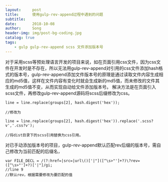 ```yaml
---
layout:     post
title:      使用gulp-rev-append过程中遇到的问题
subtitle:   
date:       2018-10-08
author:     Song
header-img: img/post-bg-coding.jpg
catalog: true
tags:
    - gulp gulp-rev-append scss 文件添加版本号
---
```

对于采用scss等预处理语言开发的项目来说，如在页面引用css文件，因为css文件在开发时是不存在，所以无法用gulp-rev-append对引用的css文件添加hash格式的版本号，gulp-rev-append添加文件版本号的原理是通过读取文件内容生成相应的md5值，这样在文件内容有变化时就会生成新的md5值，而未修改的文件其生成的md5值不变，从而实现自动给文件添加版本号。
解决方法是在页面引入scss文件，再修改gulp-rev-append源码将scss后缀修改为css。

```
line = line.replace(groups[2], hash.digest('hex'));

//修改为

line = line.replace(groups[2], hash.digest('hex')).replace('.scss?v','.css?v');

//将dist目录下的scss引用替换为css引用。
```

对已手动添加版本号的项目，gulp-rev-append默认匹配rev后缀的版本号，需自己修改为当前匹配的后缀名，
```
var FILE_DECL = /(?:href=|src=|url\()['|"]([^\s>"']+?)\?rev=([^\s>"']+?)['|"]/gi;
//line 9
//默认rev，根据需要修改为要匹配的值
```